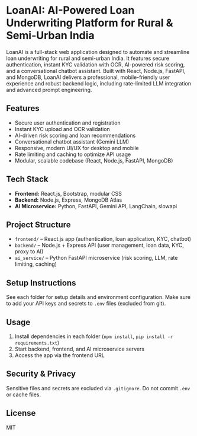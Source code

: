 
# LoanAI: AI-Powered Loan Underwriting Platform for Rural & Semi-Urban India

LoanAI is a full-stack web application designed to automate and streamline loan underwriting for rural and semi-urban India. It features secure authentication, instant KYC validation with OCR, AI-powered risk scoring, and a conversational chatbot assistant. Built with React, Node.js, FastAPI, and MongoDB, LoanAI delivers a professional, mobile-friendly user experience and robust backend logic, including rate-limited LLM integration and advanced prompt engineering.

## Features
- Secure user authentication and registration
- Instant KYC upload and OCR validation
- AI-driven risk scoring and loan recommendations
- Conversational chatbot assistant (Gemini LLM)
- Responsive, modern UI/UX for desktop and mobile
- Rate limiting and caching to optimize API usage
- Modular, scalable codebase (React, Node.js, FastAPI, MongoDB)

## Tech Stack
- **Frontend:** React.js, Bootstrap, modular CSS
- **Backend:** Node.js, Express, MongoDB Atlas
- **AI Microservice:** Python, FastAPI, Gemini API, LangChain, slowapi

## Project Structure
- `frontend/` – React.js app (authentication, loan application, KYC, chatbot)
- `backend/` – Node.js + Express API (user management, loan data, KYC, proxy to AI)
- `ai_service/` – Python FastAPI microservice (risk scoring, LLM, rate limiting, caching)

## Setup Instructions
See each folder for setup details and environment configuration. Make sure to add your API keys and secrets to `.env` files (excluded from git).

## Usage
1. Install dependencies in each folder (`npm install`, `pip install -r requirements.txt`)
2. Start backend, frontend, and AI microservice servers
3. Access the app via the frontend URL

## Security & Privacy
Sensitive files and secrets are excluded via `.gitignore`. Do not commit `.env` or cache files.

## License
MIT
